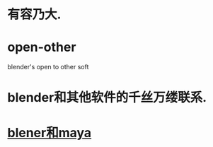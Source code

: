 # 有容乃大.

# open-other
blender's open to other soft

# blender和其他软件的千丝万缕联系.

# [blener和maya](https://github.com/BlenderCN/open-other/blob/master/maya/README.md)

